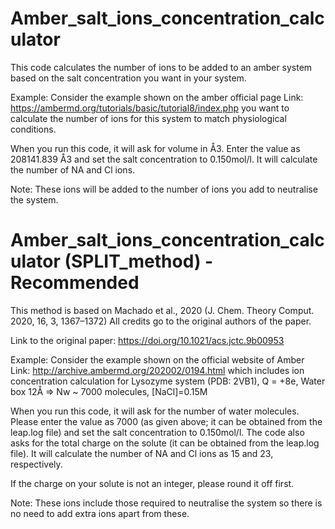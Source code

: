 # Amber_salt_ions_concentration_calculator

This code calculates the number of ions to be added to an amber system based on the salt concentration you want in your system. 

Example: Consider the example shown on the amber official page Link: https://ambermd.org/tutorials/basic/tutorial8/index.php you want to calculate the number of ions for this system to match physiological conditions. 

When you run this code, it will ask for volume in Å3. Enter the value as 208141.839 Å3 and set the salt concentration to 0.150mol/l. It will calculate the number of NA and Cl ions.

Note: These ions will be added to the number of ions you add to neutralise the system. 

# Amber_salt_ions_concentration_calculator (SPLIT_method) - Recommended 

This method is based on Machado et al., 2020 (J. Chem. Theory Comput. 2020, 16, 3, 1367–1372) All credits go to the original authors of the paper.

Link to the original paper: https://doi.org/10.1021/acs.jctc.9b00953

Example: Consider the example shown on the official website of Amber Link: http://archive.ambermd.org/202002/0194.html which includes ion concentration calculation for Lysozyme  system (PDB: 2VB1), Q = +8e, Water box 12Å => Nw ~ 7000 molecules, [NaCl]=0.15M

When you run this code, it will ask for the number of water molecules. Please enter the value as 7000 (as given above; it can be obtained from the leap.log file) and set the salt concentration to 0.150mol/l. The code also asks for the total charge on the solute (it can be obtained from the leap.log file). It will calculate the number of NA and Cl ions as 15 and 23, respectively.

If the charge on your solute is not an integer, please round it off first.

Note: These ions include those required to neutralise the system so there is no need to add extra ions apart from these. 
